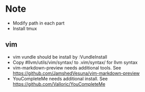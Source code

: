 # Note
* Modify path in each part
* Install tmux
## vim
* vim vundle should be install by :VundleInstall
* Copy #llvm/utils/vim/syntax/ to .vim/syntax/ for llvm syntax
* vim-markdown-preview needs additional tools. See <https://github.com/JamshedVesuna/vim-markdown-preview>
* YouCompleteMe needs additional install. See <https://github.com/Valloric/YouCompleteMe>
